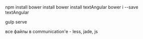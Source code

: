 npm install
bower install
bower install textAngular
bower i --save textAngular

gulp serve

все файлы в communication'е - less, jade, js

